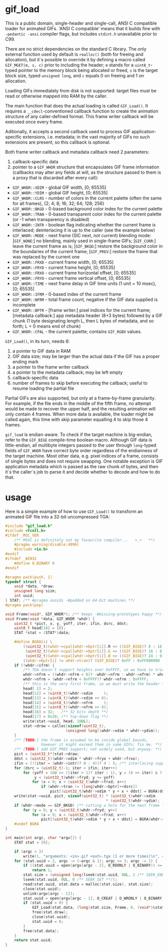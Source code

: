 # gif_load
This is a public domain, single-header and single-call, ANSI C compatible
loader for animated GIFs. 'ANSI C compatible' means that it builds fine with
`-pedantic -ansi` compiler flags, but includes `stdint.h` unavailable prior
to C99.

There are no strict dependencies on the standard C library. The only external
function used by default is `realloc()` (both for freeing and allocation), but
it\`s possible to override it by defining a macro called `GIF_MGET(m, s, c)`
prior to including the header; `m` stands for a `uint8_t`-typed pointer to the
memory block being allocated or freed, `s` is the target block size, typed
`unsigned long`, and `c` equals 0 on freeing and 1 on allocation.

Loading GIFs immediately from disk is not supported: target files must be read
or otherwise mapped into RAM by the caller.

The main function that does the actual loading is called `GIF_Load()`.
It requires a `__cdecl`-conventioned callback function to create the animation
structure of any caller-defined format. This frame writer callback will be
executed once every frame.

Aditionally, it accepts a second callback used to process GIF
application-specific extensions, i.e. metadata; in the vast majority of
GIFs no such extensions are present, so this callback is optional.

Both frame writer callback and metadata callback need 2 parameters:

1. callback-specific data
2. pointer to a `GIF_WHDR` structure that encapsulates GIF frame information
(callbacks may alter any fields at will, as the structure passed to them is a
proxy that is discarded after every call):
  * `GIF_WHDR::XDIM` - global GIF width, [0; 65535]
  * `GIF_WHDR::YDIM` - global GIF height, [0; 65535]
  * `GIF_WHDR::CLRS` - number of colors in the current palette (often the same
                       for all frames), {2; 4; 8; 16; 32; 64; 128; 256}
  * `GIF_WHDR::BKGD` - 0-based background color index for the current palette
  * `GIF_WHDR::TRAN` - 0-based transparent color index for the current palette
                       (or -1 when transparency is disabled)
  * `GIF_WHDR::INTR` - boolean flag indicating whether the current frame is
                       interlaced; deinterlacing it is up to the caller (see
                       the example below)
  * `GIF_WHDR::MODE` - next frame (SIC next, not current) blending mode:
                       [`GIF_NONE`:] no blending, mainly used in single-frame
                       GIFs; [`GIF_CURR`:] leave the current frame as is;
                       [`GIF_BKGD`:] restore the background color in the
                       boundaries of the current frame; [`GIF_PREV`:] restore
                       the frame that was replaced by the current one
  * `GIF_WHDR::FRXD` - current frame width, [0; 65535]
  * `GIF_WHDR::FRYD` - current frame height, [0; 65535]
  * `GIF_WHDR::FRXO` - current frame horizontal offset, [0; 65535]
  * `GIF_WHDR::FRYO` - current frame vertical offset, [0; 65535]
  * `GIF_WHDR::TIME` - next frame delay in GIF time units (1 unit = 10 msec),
                       [0; 65535]
  * `GIF_WHDR::IFRM` - 0-based index of the current frame
  * `GIF_WHDR::NFRM` - total frame count, negative if the GIF data supplied
                       is incomplete
  * `GIF_WHDR::BPTR` - [frame writer:] pixel indices for the current frame;
                       [metadata callback:] app metadata header (8+3 bytes)
                       followed by a GIF chunk (1 byte designating length L,
                       then L bytes of metadata, and so forth; L = 0 means
                       end of chunk)
  * `GIF_WHDR::CPAL` - the current palette; contains `GIF_RGBX` values.

`GIF_Load()`, in its turn, needs 6:

1. a pointer to GIF data in RAM
2. GIF data size; may be larger than the actual data if the GIF has a proper
   ending mark
3. a pointer to the frame writer callback
4. a pointer to the metadata callback; may be left empty
5. callback-specific data
6. number of frames to skip before executing the callback; useful to resume
   loading the partial file

Partial GIFs are also supported, but only at a frame-by-frame granularity.
For example, if the file ends in the middle of the fifth frame, no attempt
would be made to recover the upper half, and the resulting animation will
only contain 4 frames. When more data is available, the loader might be called
again, this time with skip parameter equalling 4 to skip those 4 frames.

`gif_load` is endian-aware. To check if the target machine is big-endian,
refer to the `GIF_BIGE` compile-time boolean macro. Although GIF data is
little-endian, all multibyte integers passed to the user through `long`-typed
fields of `GIF_WHDR` have correct byte order regardless of the endianness of
the target machine. Most other data, e.g. pixel indices of a frame, consists
of single bytes and does not require swapping. One notable exception is GIF
application metadata which is passed as the raw chunk of bytes, and then it\`s
the caller\`s job to parse it and decide whether to decode and how to do that.



# usage
Here is a simple example of how to use `GIF_Load()` to transform an animated
GIF file into a 32-bit uncompressed TGA:

```c
#include "gif_load.h"
#include <fcntl.h>
#ifdef _MSC_VER
    /** MSVC is definitely not my favourite compiler...   >_<   **/
    #pragma warning(disable:4996)
    #include <io.h>
#endif
#ifndef _WIN32
    #define O_BINARY 0
#endif

#pragma pack(push, 1)
typedef struct {
    void *data, *draw;
    unsigned long size;
    int uuid;
} STAT; /** #pragma avoids -Wpadded on 64-bit machines **/
#pragma pack(pop)

void Frame(void*, GIF_WHDR*); /** keeps -Wmissing-prototypes happy **/
void Frame(void *data, GIF_WHDR *whdr) {
    uint32_t *pict, x, y, yoff, iter, ifin, dsrc, ddst;
    uint8_t head[18] = {0};
    STAT *stat = (STAT*)data;

    #define BGRA(i) \
        ((uint32_t)(whdr->cpal[whdr->bptr[i]].R << ((GIF_BIGE)? 8 : 16)) | \
         (uint32_t)(whdr->cpal[whdr->bptr[i]].G << ((GIF_BIGE)? 16 : 8)) | \
         (uint32_t)(whdr->cpal[whdr->bptr[i]].B << ((GIF_BIGE)? 24 : 0)) | \
        ((whdr->bptr[i] != whdr->tran)? (GIF_BIGE)? 0xFF : 0xFF000000 : 0))
    if (!whdr->ifrm) {
        /** TGA doesn`t support heights over 0xFFFF, so we have to trim: **/
        whdr->nfrm = ((whdr->nfrm < 0)? -whdr->nfrm : whdr->nfrm) * whdr->ydim;
        whdr->nfrm = (whdr->nfrm < 0xFFFF)? whdr->nfrm : 0xFFFF;
        /** this is the very first frame, so we must write the header **/
        head[ 2] = 2;
        head[12] = (uint8_t)(whdr->xdim     );
        head[13] = (uint8_t)(whdr->xdim >> 8);
        head[14] = (uint8_t)(whdr->nfrm     );
        head[15] = (uint8_t)(whdr->nfrm >> 8);
        head[16] = 32;   /** 32 bits depth **/
        head[17] = 0x20; /** top-down flag **/
        write(stat->uuid, head, 18UL);
        stat->draw = calloc(sizeof(uint32_t),
                           (unsigned long)(whdr->xdim * whdr->ydim));
    }
    /** [TODO:] the frame is assumed to be inside global bounds,
                however it might exceed them in some GIFs; fix me. **/
    /** [TODO:] add GIF_PREV support; not widely used, but anyway. **/
    pict = (uint32_t*)stat->draw;
    ddst = (uint32_t)(whdr->xdim * whdr->fryo + whdr->frxo);
    ifin = (!(iter = (whdr->intr)? 0 : 4))? 4 : 5; /** interlacing support **/
    for (dsrc = (uint32_t)-1; iter < ifin; iter++)
        for (yoff = 16U >> ((iter > 1)? iter : 1), y = (8 >> iter) & 7;
             y < (uint32_t)whdr->fryd; y += yoff)
            for (x = 0; x < (uint32_t)whdr->frxd; x++)
                if (whdr->tran != (long)whdr->bptr[++dsrc])
                    pict[(uint32_t)whdr->xdim * y + x + ddst] = BGRA(dsrc);
    write(stat->uuid, pict, sizeof(uint32_t) * (uint32_t)whdr->xdim
                                             * (uint32_t)whdr->ydim);
    if (whdr->mode == GIF_BKGD) /** cutting a hole for the next frame **/
        for (y = 0; y < (uint32_t)whdr->fryd; y++)
            for (x = 0; x < (uint32_t)whdr->frxd; x++)
                pict[(uint32_t)whdr->xdim * y + x + ddst] = BGRA(whdr->bkgd);
    #undef BGRA
}

int main(int argc, char *argv[]) {
    STAT stat = {0};

    if (argc < 3)
        write(1, "arguments: <in>.gif <out>.tga (1 or more times)\n", 48UL);
    for (stat.uuid = 2, argc -= (~argc & 1); argc >= 3; argc -= 2) {
        if ((stat.uuid = open(argv[argc - 2], O_RDONLY | O_BINARY)) <= 0)
            return 1;
        stat.size = (unsigned long)lseek(stat.uuid, 0UL, 2 /** SEEK_END **/);
        lseek(stat.uuid, 0UL, 0 /** SEEK_SET **/);
        read(stat.uuid, stat.data = malloc(stat.size), stat.size);
        close(stat.uuid);
        unlink(argv[argc - 1]);
        stat.uuid = open(argv[argc - 1], O_CREAT | O_WRONLY | O_BINARY, 0644);
        if (stat.uuid > 0) {
            GIF_Load(stat.data, (long)stat.size, Frame, 0, (void*)&stat, 0L);
            free(stat.draw);
            close(stat.uuid);
            stat.uuid = 0;
        }
        free(stat.data);
    }
    return stat.uuid;
}
```
